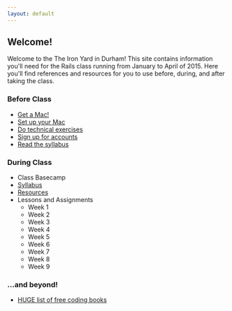 ```yaml
---
layout: default
---
```


## Welcome!

Welcome to the The Iron Yard in Durham!  This site contains information you'll
need for the Rails class running from January to April of 2015.  Here you'll
find references and resources for you to use before, during, and after taking
the class.

### Before Class

* [Get a Mac!](/syllabus/mac.html)
* [Set up your Mac](/prework/setup.html)
* [Do technical exercises](/prework/exercises.html)
* [Sign up for accounts](/prework/accounts.html)
* [Read the syllabus](/syllabus/)

### During Class

* Class Basecamp
* [Syllabus](/syllabus/)
* [Resources](/resources/)
* Lessons and Assignments
  * Week 1
  * Week 2
  * Week 3
  * Week 4
  * Week 5
  * Week 6
  * Week 7
  * Week 8
  * Week 9

### ...and beyond!

* [HUGE list of free coding books](https://github.com/vhf/free-programming-books/blob/master/free-programming-books.md)
